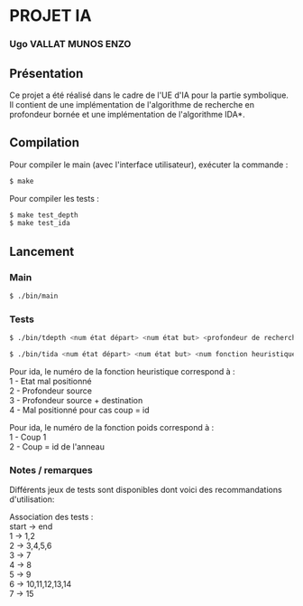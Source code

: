 # PROJET IA
### Ugo VALLAT MUNOS ENZO

## Présentation
Ce projet a été réalisé dans le cadre de l'UE d'IA pour la partie symbolique.
Il contient de une implémentation de l'algorithme de recherche en profondeur bornée
et une implémentation de l'algorithme IDA*.

## Compilation
Pour compiler le main (avec l'interface utilisateur), exécuter la commande :
```bash
$ make
```

Pour compiler les tests :
```bash
$ make test_depth
$ make test_ida
```

## Lancement  

### Main  
```bash
$ ./bin/main
```


### Tests
```bash
$ ./bin/tdepth <num état départ> <num état but> <profondeur de recherche>
```

```bash
$ ./bin/tida <num état départ> <num état but> <num fonction heuristique> <numéro fonction poids>
```

Pour ida, le numéro de la fonction heuristique correspond à :  
    1 - Etat mal positionné  
    2 - Profondeur source  
    3 - Profondeur source + destination  
    4 - Mal positionné pour cas coup = id  

Pour ida, le numéro de la fonction poids correspond à :  
    1 - Coup 1  
    2 - Coup = id de l'anneau  


### Notes / remarques
Différents jeux de tests sont disponibles dont voici des recommandations d'utilisation:

Association des tests :   
    start -> end  
    1     -> 1,2  
    2     -> 3,4,5,6  
    3     -> 7  
    4     -> 8  
    5     -> 9  
    6     -> 10,11,12,13,14  
    7     -> 15  
